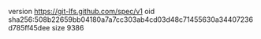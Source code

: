 version https://git-lfs.github.com/spec/v1
oid sha256:508b22659bb04180a7a7cc303ab4cd03d48c71455630a34407236d785ff45dee
size 9386
